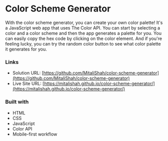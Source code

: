# Color Scheme Generator

With the color scheme generator, you can create your own color palette! It's a JavaScript web app that uses The Color API. You can start by selecting a color and a color scheme and then the app generates a palette for you. You can easily copy the hex code by clicking on the color element. And if you're feeling lucky, you can try the random color button to see what color palette it generates for you.

### Links

- Solution URL: [https://github.com/MitaliShah/color-scheme-generator](https://github.com/MitaliShah/color-scheme-generator)
- Live Site URL: [https://mitalishah.github.io/color-scheme-generator/](https://mitalishah.github.io/color-scheme-generator/)

### Built with

- HTML
- CSS
- JavaScript
- Color API
- Mobile-first workflow
